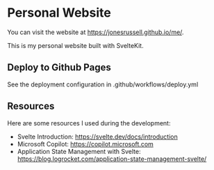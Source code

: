 # Personal Website

You can visit the website at https://jonesrussell.github.io/me/.

This is my personal website built with SvelteKit.

## Deploy to Github Pages

See the deployment configuration in .github/workflows/deploy.yml

## Resources

Here are some resources I used during the development:

- Svelte Introduction: https://svelte.dev/docs/introduction
- Microsoft Copilot: https://copilot.microsoft.com
- Application State Management with Svelte: https://blog.logrocket.com/application-state-management-svelte/
